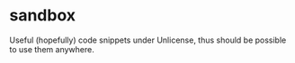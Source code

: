 # sandbox

Useful (hopefully) code snippets under Unlicense,
thus should be possible to use them anywhere.
